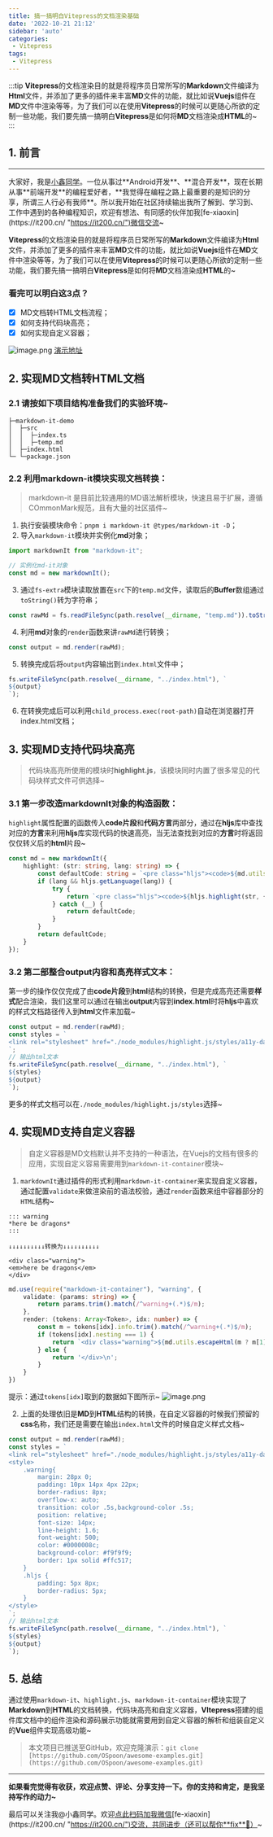 ```yaml
---
title: 搞一搞明白Vitepress的文档渲染基础
date: '2022-10-21 21:12'
sidebar: 'auto'
categories:
 - Vitepress
tags:
 - Vitepress
---
```


:::tip
**Vitepress**的文档渲染目的就是将程序员日常所写的**Markdown**文件编译为**Html**文件，并添加了更多的插件来丰富**MD**文件的功能，就比如说**Vuejs**组件在**MD**文件中渲染等等，为了我们可以在使用**Vitepress**的时候可以更随心所欲的定制一些功能，我们要先搞一搞明白**Vitepress**是如何将**MD**文档渲染成**HTML**的~
:::

<!-- more -->

## 1. 前言
------

大家好，我是[小鑫同学](https://it200.cn/ "https://it200.cn/")。一位从事过**Android开发**、**混合开发**，现在长期从事**前端开发**的编程爱好者，**我觉得在编程之路上最重要的是知识的分享，所谓三人行必有我师**。所以我开始在社区持续输出我所了解到、学习到、工作中遇到的各种编程知识，欢迎有想法、有同感的伙伴加我[fe-xiaoxin](https://it200.cn/ "https://it200.cn/")微信交流~

**Vitepress**的文档渲染目的就是将程序员日常所写的**Markdown**文件编译为**Html**文件，并添加了更多的插件来丰富**MD**文件的功能，就比如说**Vuejs**组件在**MD**文件中渲染等等，为了我们可以在使用**Vitepress**的时候可以更随心所欲的定制一些功能，我们要先搞一搞明白**Vitepress**是如何将**MD**文档渲染成**HTML**的~

### 看完可以明白这3点？

- [x] MD文档转HTML文档流程；
- [x] 如何支持代码块高亮；
- [x] 如何实现自定义容器；

![image.png](https://cdn.nlark.com/yuque/0/2022/png/2373519/1666018932341-01fdb45f-3fe0-4583-b986-2d279f28dedc.png#clientId=ue457beec-ce64-4&crop=0&crop=0&crop=1&crop=1&from=paste&height=745&id=u9bed4834&margin=%5Bobject%20Object%5D&name=image.png&originHeight=745&originWidth=1220&originalType=binary&ratio=1&rotation=0&showTitle=false&size=318581&status=done&style=stroke&taskId=uc6c89db4-f51d-4d59-b2e9-d0e7857c990&title=&width=1220)
[演示地址](https://www.awesomescreenshot.com/video/11781022?key=2451152c019ed7ecb5aa1dcacff7bd4b)
## 2. 实现MD文档转HTML文档
### 2.1 请按如下项目结构准备我们的实验环境~
```
├─markdown-it-demo
│  ├─src
│  │  ├─index.ts
│  │  ├─temp.md
│  ├─index.html
└─ └─package.json
```
### 2.2 利用markdown-it模块实现文档转换：
> markdown-it 是目前比较通用的MD语法解析模块，快速且易于扩展，遵循COmmonMark规范，且有大量的社区插件~

1. 执行安装模块命令：`pnpm i markdown-it @types/markdown-it -D`；
2. 导入`markdown-it`模块并实例化**md**对象；
```typescript
import markdownIt from "markdown-it";

// 实例化md-it对象
const md = new markdownIt();
```

3. 通过`fs-extra`模块读取放置在`src`下的`temp.md`文件，读取后的**Buffer**数组通过`toString()`转为字符串；
```typescript
const rawMd = fs.readFileSync(path.resolve(__dirname, "temp.md")).toString();
```

4. 利用**md**对象的`render`函数来讲`rawMd`进行转换；
```typescript
const output = md.render(rawMd);
```

5. 转换完成后将`output`内容输出到`index.html`文件中；
```typescript
fs.writeFileSync(path.resolve(__dirname, "../index.html"), `
${output}
`);
```

6. 在转换完成后可以利用`child_process.exec(root-path)`自动在浏览器打开index.html文档；
## 3. 实现MD支持代码块高亮
> 代码块高亮所使用的模块时**highlight.js**，该模块同时内置了很多常见的代码块样式文件可供选择~

### 3.1 第一步改造markdownIt对象的构造函数：
`highlight`属性配置的函数传入**code片段**和**代码方言**两部分，通过在**hljs**库中查找对应的**方言**来利用**hljs**库实现代码的快速高亮，当无法查找到对应的**方言**时将返回仅仅转义后的**html**片段~
```typescript
const md = new markdownIt({
    highlight: (str: string, lang: string) => {
        const defaultCode: string = `<pre class="hljs"><code>${md.utils.escapeHtml(str)}</code></pre>`;
        if (lang && hljs.getLanguage(lang)) {
            try {
                return `<pre class="hljs"><code>${hljs.highlight(str, { language: lang, ignoreIllegals: true }).value}</code></pre>`
            } catch (__) {
                return defaultCode;
            }
        }
        return defaultCode;
    }
});
```
### 3.2 第二部整合output内容和高亮样式文本：
第一步的操作仅仅完成了由**code片段**到**html**结构的转换，但是完成高亮还需要**样式**配合渲染，我们这里可以通过在输出**output**内容到**index.html**时将**hljs**中喜欢的样式文档路径传入到**html**文件来加载~
```typescript
const output = md.render(rawMd);
const styles = `
<link rel="stylesheet" href="./node_modules/highlight.js/styles/a11y-dark.css">
`;
// 输出html文本
fs.writeFileSync(path.resolve(__dirname, "../index.html"), `
${styles}
${output}
`);
```
更多的样式文档可以在`./node_modules/highlight.js/styles`选择~
## 4. 实现MD支持自定义容器
> 自定义容器是MD文档默认并不支持的一种语法，在Vuejs的文档有很多的应用，实现自定义容易需要用到`markdown-it-container`模块~

1. `markdownIt`通过插件的形式利用`markdown-it-container`来实现自定义容器，通过配置`validate`来做渲染前的语法校验，通过`render`函数来组中容器部分的`HTML`结构~
```
::: warning
*here be dragons*
:::

↓↓↓↓↓↓↓↓↓↓转换为↓↓↓↓↓↓↓↓↓↓

<div class="warning">
<em>here be dragons</em>
</div>
```
```typescript
md.use(require("markdown-it-container"), "warning", {
    validate: (params: string) => {
        return params.trim().match(/^warning+(.*)$/m);
    },
    render: (tokens: Array<Token>, idx: number) => {
        const m = tokens[idx].info.trim().match(/^warning+(.*)$/m);
        if (tokens[idx].nesting === 1) {
            return `<div class="warning">${md.utils.escapeHtml(m ? m[1] : '')}`
        } else {
            return '</div>\n';
        }
    }
})
```
提示：通过`tokens[idx]`取到的数据如下图所示~
![image.png](https://cdn.nlark.com/yuque/0/2022/png/2373519/1666018075021-43b9017c-2384-4c4b-8375-a5ea2a549c9c.png#clientId=ue457beec-ce64-4&crop=0&crop=0&crop=1&crop=1&from=paste&height=604&id=jHcbM&margin=%5Bobject%20Object%5D&name=image.png&originHeight=604&originWidth=430&originalType=binary&ratio=1&rotation=0&showTitle=false&size=22540&status=done&style=stroke&taskId=u855efdce-4359-4131-b656-c53c654390c&title=&width=430)

2. 上面的处理依旧是**MD**到**HTML**结构的转换，在自定义容器的时候我们预留的**css**名称，我们还是需要在输出`index.html`文件的时候自定义样式文档~
```typescript
const output = md.render(rawMd);
const styles = `
<link rel="stylesheet" href="./node_modules/highlight.js/styles/a11y-dark.css">
<style>
    .warning{
        margin: 28px 0;
        padding: 10px 14px 4px 22px;
        border-radius: 8px;
        overflow-x: auto;
        transition: color .5s,background-color .5s;
        position: relative;
        font-size: 14px;
        line-height: 1.6;
        font-weight: 500;
        color: #0000008c;
        background-color: #f9f9f9;
        border: 1px solid #ffc517;
    }
    .hljs {
        padding: 5px 8px;
        border-radius: 5px;
    }
</style>
`;
// 输出html文本
fs.writeFileSync(path.resolve(__dirname, "../index.html"), `
${styles}
${output}
`);
```
## 5. 总结
通过使用`markdown-it`、`highlight.js`、`markdown-it-container`模块实现了**Markdown**到**HTML**的文档转换，代码块高亮和自定义容器，**VItepress**搭建的组件库文档中的组件渲染和源码展示功能就需要用到自定义容器的解析和组装自定义的**Vue**组件实现高级功能~
> 本文项目已推送至GitHub，欢迎克隆演示：`git clone [https://github.com/OSpoon/awesome-examples.git](https://github.com/OSpoon/awesome-examples.git)`


* * *

**如果看完觉得有收获，欢迎点赞、评论、分享支持一下。你的支持和肯定，是我坚持写作的动力~**

最后可以关注我@小鑫同学。欢迎[点此扫码加我微信](https://it200.cn/ "https://it200.cn/")[fe-xiaoxin](https://it200.cn/ "https://it200.cn/")交流，共同进步（还可以帮你**fix**🐛）~